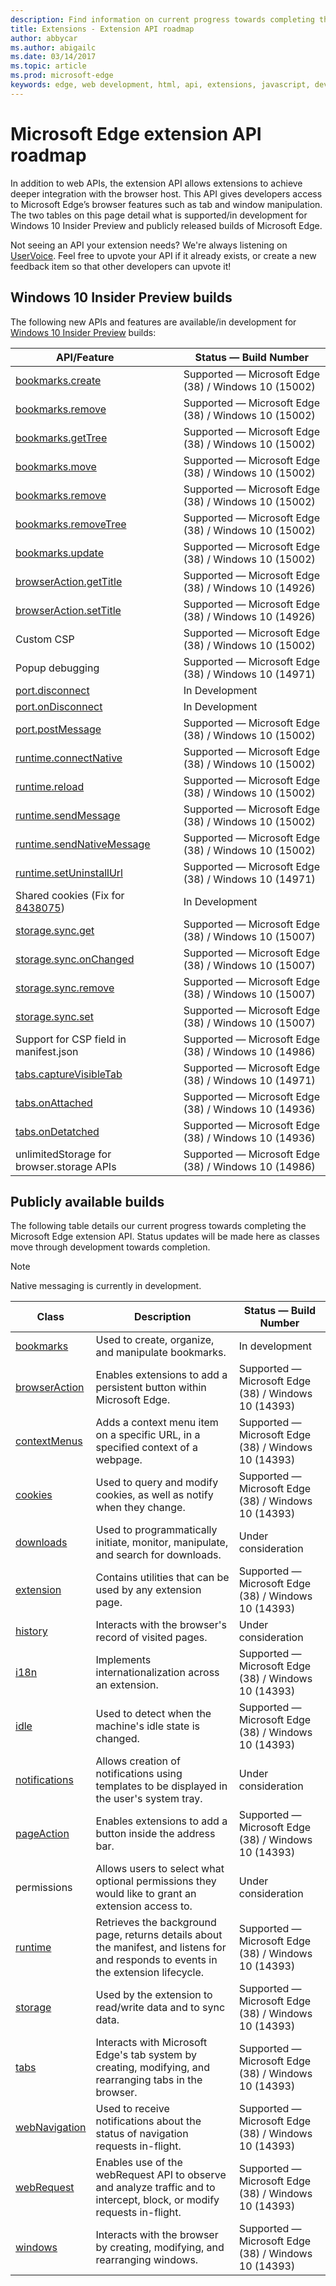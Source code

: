 ```yaml
---
description: Find information on current progress towards completing the Microsoft Edge extension API.
title: Extensions - Extension API roadmap
author: abbycar
ms.author: abigailc
ms.date: 03/14/2017
ms.topic: article
ms.prod: microsoft-edge
keywords: edge, web development, html, api, extensions, javascript, developer
---
```


# Microsoft Edge extension API roadmap

In addition to web APIs, the extension API allows extensions to achieve deeper integration with the browser host. This API gives developers access to Microsoft Edge’s browser features such as tab and window manipulation. The two tables on this page detail what is supported/in development for Windows 10 Insider Preview and publicly released builds of Microsoft Edge.

Not seeing an API your extension needs? We're always listening on [UserVoice](https://wpdev.uservoice.com/forums/257854-microsoft-edge-developer/category/87962-extensions). Feel free to upvote your API if it already exists, or create a new feedback item so that other developers can upvote it!


## Windows 10 Insider Preview builds
The following new APIs and features are available/in development for [Windows 10 Insider Preview](https://insider.windows.com/) builds:

| API/Feature        | Status — Build Number
|---------------|--------------|
[bookmarks.create](https://developer.mozilla.org/en-US/docs/Mozilla/Add-ons/WebExtensions/API/bookmarks/create) | Supported — Microsoft Edge (38) / Windows 10 (15002)
[bookmarks.remove](https://developer.mozilla.org/en-US/docs/Mozilla/Add-ons/WebExtensions/API/bookmarks/remove) | Supported — Microsoft Edge (38) / Windows 10 (15002)
[bookmarks.getTree](https://developer.mozilla.org/en-US/docs/Mozilla/Add-ons/WebExtensions/API/bookmarks/getTree) | Supported — Microsoft Edge (38) / Windows 10 (15002)
[bookmarks.move](https://developer.mozilla.org/en-US/docs/Mozilla/Add-ons/WebExtensions/API/bookmarks/move) | Supported — Microsoft Edge (38) / Windows 10 (15002)
[bookmarks.remove](https://developer.mozilla.org/en-US/docs/Mozilla/Add-ons/WebExtensions/API/bookmarks/remove) | Supported — Microsoft Edge (38) / Windows 10 (15002)
[bookmarks.removeTree](https://developer.mozilla.org/en-US/docs/Mozilla/Add-ons/WebExtensions/API/bookmarks/removeTree) | Supported — Microsoft Edge (38) / Windows 10 (15002)
[bookmarks.update](https://developer.mozilla.org/en-US/docs/Mozilla/Add-ons/WebExtensions/API/bookmarks/update) | Supported — Microsoft Edge (38) / Windows 10 (15002)
[browserAction.getTitle](https://developer.mozilla.org/en-US/docs/Mozilla/Add-ons/WebExtensions/API/browserAction/getTitle) | Supported — Microsoft Edge (38) / Windows 10 (14926)
[browserAction.setTitle](https://developer.mozilla.org/en-US/docs/Mozilla/Add-ons/WebExtensions/API/browserAction/setTitle) | Supported — Microsoft Edge (38) / Windows 10 (14926)
Custom CSP | Supported — Microsoft Edge (38) / Windows 10 (15002)
Popup debugging | Supported — Microsoft Edge (38) / Windows 10 (14971)
[port.disconnect](https://developer.mozilla.org/en-US/Add-ons/WebExtensions/API/runtime/Port#Type) |In Development
[port.onDisconnect](https://developer.mozilla.org/en-US/Add-ons/WebExtensions/API/runtime/Port#Type) |In Development
[port.postMessage](https://developer.mozilla.org/en-US/Add-ons/WebExtensions/API/runtime/Port#Type) | Supported — Microsoft Edge (38) / Windows 10 (15002)
[runtime.connectNative](https://developer.mozilla.org/en-US/docs/Mozilla/Add-ons/WebExtensions/API/runtime/connectNative) | Supported — Microsoft Edge (38) / Windows 10 (15002)
[runtime.reload](https://developer.mozilla.org/en-US/docs/Mozilla/Add-ons/WebExtensions/API/runtime/reload) | Supported — Microsoft Edge (38) / Windows 10 (15002)
[runtime.sendMessage](https://developer.mozilla.org/en-US/docs/Mozilla/Add-ons/WebExtensions/API/runtime/sendMessage) | Supported — Microsoft Edge (38) / Windows 10 (15002)
[runtime.sendNativeMessage](https://developer.mozilla.org/en-US/docs/Mozilla/Add-ons/WebExtensions/API/runtime/sendNativeMessage) | Supported — Microsoft Edge (38) / Windows 10 (15002)
[runtime.setUninstallUrl](https://developer.mozilla.org/en-US/docs/Mozilla/Add-ons/WebExtensions/API/runtime/setUninstallURL) | Supported — Microsoft Edge (38) / Windows 10 (14971)
Shared cookies (Fix for [8438075](https://developer.microsoft.com/en-us/microsoft-edge/platform/issues/8438075/)) |In Development
[storage.sync.get](https://developer.mozilla.org/en-US/docs/Mozilla/Add-ons/WebExtensions/API/storage/StorageArea/get) |Supported — Microsoft Edge (38) / Windows 10 (15007)
[storage.sync.onChanged](https://developer.mozilla.org/en-US/docs/Mozilla/Add-ons/WebExtensions/API/storage/onChanged) | Supported — Microsoft Edge (38) / Windows 10 (15007)
[storage.sync.remove](https://developer.mozilla.org/en-US/docs/Mozilla/Add-ons/WebExtensions/API/storage/StorageArea/remove) |Supported — Microsoft Edge (38) / Windows 10 (15007)
[storage.sync.set](https://developer.mozilla.org/en-US/docs/Mozilla/Add-ons/WebExtensions/API/storage/StorageArea/set) | Supported — Microsoft Edge (38) / Windows 10 (15007)
Support for CSP field in manifest.json | Supported — Microsoft Edge (38) / Windows 10 (14986)
[tabs.captureVisibleTab](https://developer.mozilla.org/en-US/docs/Mozilla/Add-ons/WebExtensions/API/tabs/captureVisibleTab) | Supported — Microsoft Edge (38) / Windows 10 (14971)
[tabs.onAttached](https://developer.mozilla.org/en-US/docs/Mozilla/Add-ons/WebExtensions/API/tabs/onAttached) | Supported — Microsoft Edge (38) / Windows 10 (14936)
[tabs.onDetatched](https://developer.mozilla.org/en-US/docs/Mozilla/Add-ons/WebExtensions/API/tabs/onDetached) | Supported — Microsoft Edge (38) / Windows 10 (14936)
unlimitedStorage for browser.storage APIs |Supported — Microsoft Edge (38) / Windows 10 (14986)




## Publicly available builds

The following table details our current progress towards completing the Microsoft Edge extension API. Status updates will be made here as classes move through development towards completion.

> [!NOTE]
> Native messaging is currently in development.


| Class         | Description | Status — Build Number
|---------------|--------------|---------------------|
[bookmarks](https://developer.mozilla.org/en-US/Add-ons/WebExtensions/API/bookmarks)     | Used to create, organize, and manipulate bookmarks. | In development |
[browserAction](https://developer.mozilla.org/en-US/Add-ons/WebExtensions/API/browserAction) | Enables extensions to add a persistent button within Microsoft Edge. | Supported — Microsoft Edge (38) / Windows 10 (14393)
[contextMenus](https://developer.mozilla.org/en-US/docs/Mozilla/Add-ons/WebExtensions/API/contextMenus)  | Adds a context menu item on a specific URL, in a specified context of a webpage. | Supported — Microsoft Edge (38) / Windows 10 (14393)
[cookies](https://developer.mozilla.org/en-US/docs/Mozilla/Add-ons/WebExtensions/API/cookies)       | Used to query and modify cookies, as well as notify when they change. | Supported — Microsoft Edge (38) / Windows 10 (14393) |
[downloads](https://developer.mozilla.org/en-US/docs/Mozilla/Add-ons/WebExtensions/API/downloads)     | Used to programmatically initiate, monitor, manipulate, and search for downloads. | Under consideration |
[extension](https://developer.mozilla.org/en-US/docs/Mozilla/Add-ons/WebExtensions/API/extension)     | Contains utilities that can be used by any extension page. | Supported — Microsoft Edge (38) / Windows 10 (14393)      |
[history](https://developer.mozilla.org/en-US/docs/Mozilla/Add-ons/WebExtensions/API/history)       | Interacts with the browser's record of visited pages. | Under consideration |
[i18n](https://developer.mozilla.org/en-US/docs/Mozilla/Add-ons/WebExtensions/API/i18n)          | Implements internationalization across an extension. | Supported — Microsoft Edge (38) / Windows 10 (14393)      |
[idle](https://developer.mozilla.org/en-US/docs/Mozilla/Add-ons/WebExtensions/API/idle)          | Used to detect when the machine's idle state is changed. | Supported — Microsoft Edge (38) / Windows 10 (14393) |
[notifications](https://developer.mozilla.org/en-US/docs/Mozilla/Add-ons/WebExtensions/API/notifications) | Allows creation of notifications using templates to be displayed in the user's system tray. | Under consideration |
[pageAction](https://developer.mozilla.org/en-US/docs/Mozilla/Add-ons/WebExtensions/API/pageAction)    | Enables extensions to add a button inside the address bar. | Supported — Microsoft Edge (38) / Windows 10 (14393)      |
permissions   | Allows users to select what optional permissions they would like to grant an extension access to. | Under consideration
[runtime](https://developer.mozilla.org/en-US/docs/Mozilla/Add-ons/WebExtensions/API/runtime)       | Retrieves the background page, returns details about the manifest, and listens for and responds to events in the extension lifecycle. | Supported — Microsoft Edge (38) / Windows 10 (14393)
[storage](https://developer.mozilla.org/en-US/docs/Mozilla/Add-ons/WebExtensions/API/storage)       | Used by the extension to read/write data and to sync data. | Supported — Microsoft Edge (38) / Windows 10 (14393)
[tabs](https://developer.mozilla.org/en-US/docs/Mozilla/Add-ons/WebExtensions/API/tabs)          | Interacts with Microsoft Edge's tab system by creating, modifying, and rearranging tabs in the browser. | Supported — Microsoft Edge (38) / Windows 10 (14393)
[webNavigation](https://developer.mozilla.org/en-US/docs/Mozilla/Add-ons/WebExtensions/API/webNavigation) | Used to receive notifications about the status of navigation requests in-flight. | Supported — Microsoft Edge (38) / Windows 10 (14393)
[webRequest](https://developer.mozilla.org/en-US/docs/Mozilla/Add-ons/WebExtensions/API/webRequest)    | Enables use of the webRequest API to observe and analyze traffic and to intercept, block, or modify requests in-flight. | Supported — Microsoft Edge (38) / Windows 10 (14393)
[windows](https://developer.mozilla.org/en-US/docs/Mozilla/Add-ons/WebExtensions/API/windows)       | Interacts with the browser by creating, modifying, and rearranging windows. | Supported — Microsoft Edge (38) / Windows 10 (14393)
